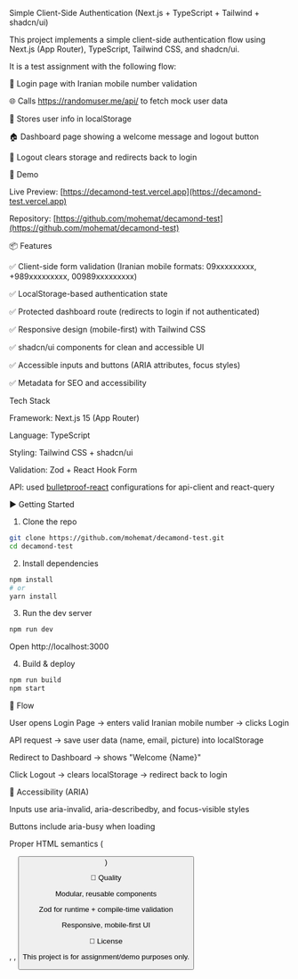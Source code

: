 Simple Client-Side Authentication (Next.js + TypeScript + Tailwind + shadcn/ui)

This project implements a simple client-side authentication flow using Next.js (App Router), TypeScript, Tailwind CSS, and shadcn/ui.

It is a test assignment with the following flow:

📱 Login page with Iranian mobile number validation

🌐 Calls https://randomuser.me/api/ to fetch mock user data

💾 Stores user info in localStorage

🏠 Dashboard page showing a welcome message and logout button

🚪 Logout clears storage and redirects back to login

🚀 Demo

Live Preview: [https://decamond-test.vercel.app](https://decamond-test.vercel.app)

Repository: [https://github.com/mohemat/decamond-test](https://github.com/mohemat/decamond-test)

📦 Features

✅ Client-side form validation (Iranian mobile formats: 09xxxxxxxxx, +989xxxxxxxxx, 00989xxxxxxxxx)

✅ LocalStorage-based authentication state

✅ Protected dashboard route (redirects to login if not authenticated)

✅ Responsive design (mobile-first) with Tailwind CSS

✅ shadcn/ui components for clean and accessible UI

✅ Accessible inputs and buttons (ARIA attributes, focus styles)

✅ Metadata for SEO and accessibility

Tech Stack

Framework: Next.js 15 (App Router)

Language: TypeScript

Styling: Tailwind CSS + shadcn/ui

Validation: Zod + React Hook Form

API: used [bulletproof-react](https://github.com/alan2207/bulletproof-react) configurations for api-client and react-query

▶️ Getting Started
1. Clone the repo
```bash
git clone https://github.com/mohemat/decamond-test.git
cd decamond-test
```

2. Install dependencies

```bash
npm install
# or
yarn install
```

3. Run the dev server

```bash
npm run dev
```

Open http://localhost:3000

4. Build & deploy

```bash
npm run build
npm start
```

🧩 Flow

User opens Login Page → enters valid Iranian mobile number → clicks Login

API request → save user data (name, email, picture) into localStorage

Redirect to Dashboard → shows "Welcome {Name}"

Click Logout → clears localStorage → redirect back to login

🎨 Accessibility (ARIA)

Inputs use aria-invalid, aria-describedby, and focus-visible styles

Buttons include aria-busy when loading

Proper HTML semantics (<form>, <label>, <button>)

🧹 Quality

Modular, reusable components

Zod for runtime + compile-time validation

Responsive, mobile-first UI

📘 License

This project is for assignment/demo purposes only.
